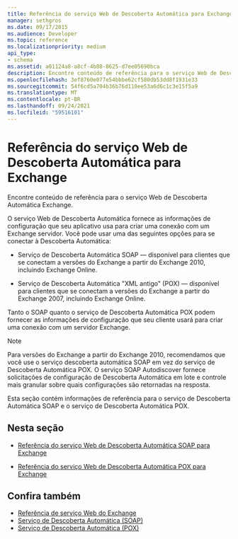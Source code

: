 ```yaml
---
title: Referência do serviço Web de Descoberta Automática para Exchange
manager: sethgros
ms.date: 09/17/2015
ms.audience: Developer
ms.topic: reference
ms.localizationpriority: medium
api_type:
- schema
ms.assetid: a01124a8-a8cf-4b80-8625-d7ee05690bca
description: Encontre conteúdo de referência para o serviço Web de Descoberta Automática Exchange.
ms.openlocfilehash: 3ef8760e077e54bbbe62cf580db53dd8f1931e33
ms.sourcegitcommit: 54f6cd5a704b36b76d110ee53a6d6c1c3e15f5a9
ms.translationtype: MT
ms.contentlocale: pt-BR
ms.lasthandoff: 09/24/2021
ms.locfileid: "59516101"
---
```

# <a name="autodiscover-web-service-reference-for-exchange"></a>Referência do serviço Web de Descoberta Automática para Exchange

Encontre conteúdo de referência para o serviço Web de Descoberta Automática Exchange.
  
O serviço Web de Descoberta Automática fornece as informações de configuração que seu aplicativo usa para criar uma conexão com um Exchange servidor. Você pode usar uma das seguintes opções para se conectar à Descoberta Automática:
  
- Serviço de Descoberta Automática SOAP — disponível para clientes que se conectam a versões do Exchange a partir do Exchange 2010, incluindo Exchange Online.
    
- Serviço de Descoberta Automática "XML antigo" (POX) — disponível para clientes que se conectam a versões do Exchange a partir do Exchange 2007, incluindo Exchange Online. 
    
Tanto o SOAP quanto o serviço de Descoberta Automática POX podem fornecer as informações de configuração que seu cliente usará para criar uma conexão com um servidor Exchange.
  
> [!NOTE]
> Para versões do Exchange a partir do Exchange 2010, recomendamos que você use o serviço descoberta automática SOAP em vez do serviço de Descoberta Automática POX. O serviço SOAP Autodiscover fornece solicitações de configuração de Descoberta Automática em lote e controle mais granular sobre quais configurações são retornadas na resposta. 
  
Esta seção contém informações de referência para o serviço de Descoberta Automática SOAP e o serviço de Descoberta Automática POX.
  
## <a name="in-this-section"></a>Nesta seção
<a name="bk_InThisSection"> </a>

- [Referência do serviço Web de Descoberta Automática SOAP para Exchange](soap-autodiscover-web-service-reference-for-exchange.md)
    
- [Referência do serviço Web de Descoberta Automática POX para Exchange](pox-autodiscover-web-service-reference-for-exchange.md)
    
## <a name="see-also"></a>Confira também

- [Referência de serviço Web do Exchange](web-services-reference-for-exchange.md)
- [Serviço de Descoberta Automática (SOAP)](https://msdn.microsoft.com/library/e24d1a1f-0d20-4bd9-ae4c-9112ecacea78%28Office.15%29.aspx)
- [Serviço de Descoberta Automática (POX)](https://msdn.microsoft.com/library/13c54de3-a91c-4424-8732-99dd8f2162ec%28Office.15%29.aspx)
    

